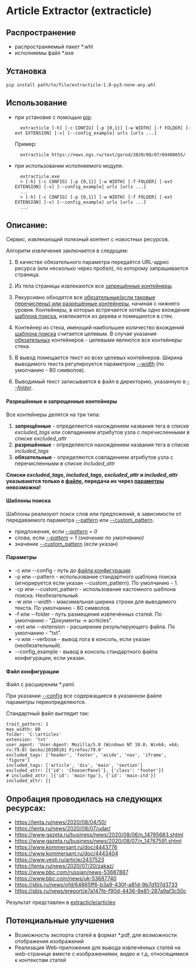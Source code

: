 # Article Extractor (extracticle)

## Распространение
* распространяемый пакет *.whl
* исполняемы файл *.exe

## Установка
    pip install path/to/file/extracticle-1.0-py3-none-any.whl
    
## Использование
* при установке с помощью [pip](#Установка):
        
        extracticle [-h] [-c CONFIG] [-p {0,1}] [-w WIDTH] [-f FOLDER] [-ext EXTENSION] [-v] [--config_example] urls [urls ...]

    Пример:
        
        extracticle https://news.ngs.ru/text/gorod/2020/08/07/69408655/

* при использовании исполняемого модуля:

        extracticle.exe
        > [-h] [-c CONFIG] [-p {0,1}] [-w WIDTH] [-f FOLDER] [-ext EXTENSION] [-v] [--config_example] urls [urls ...]
        ...
        > [-h] [-c CONFIG] [-p {0,1}] [-w WIDTH] [-f FOLDER] [-ext EXTENSION] [-v] [--config_example] urls [urls ...]
        ...

## Описание:
Сервис, извлекающий полезный контент с новостных ресурсов.

Алгоритм извлечения заключается в следущем:
1. В качестве обязательного параметра передаётся URL-адрес ресурса (или несколько через пробел), по которому запрашивается страница. 

2. Из тела страницы извлекаются все [запрещённые контейнеры](#Разрешённые-и-запрещенные-контейнеры).

3. Рекурсивно обходятся все [обязательные(если таковые перечислены) или разрешённые контейнеры](#Разрешённые-и-запрещенные-контейнеры), начиная c нижнего уровня.
Контейнеры, в которых встречается хотябы одно вхождение [шаблона поиска](#Шаблоны-поиска), извлекается из дерева и помещаются в стек.

4. Контейнер из стека, имеющий наибольшее количество вхождений [шаблона поиска](#Шаблоны-поиска) считается целевым.
В случае указания [обязательных](#Разрешённые-и-запрещенные-контейнеры) контейнеров - целевыми являются все контейнеры стека.

5. В вывод помещается текст из всех целевых контейнеров. Ширина выводимого текста регулироуется параметром 
[--width](#Параметры) (по умолчанию - 80 символов).

6. Выводимый текст записывается в файл в директорию, указанную в [*--folder*](#Параметры).

#### Разрешённые и запрещенные контейнеры
Все контейнеры делятся на три типа:
1. **запрещённые** - определяются нахождением названия тега в списке *excluded_tags* 
или совпадением атрибутов узла с перечисленными в списке *excluded_attr*
2. **разрешённые** - определяются нахождением названия тега в списке *included_tags*
3. **обязательные** - определяются совпадением атрибутов узла с перечисленными в списке *included_attr*

**Списки *excluded_tags*, *included_tags*, *excluded_attr* и *included_attr* указываются только в 
[файле](#Файл-конфигурации), передача их через [параметры](#Параметры) невозможна!**

#### Шаблоны поиска
Шаблоны реализуют поиск слов или предложений, в зависимости от передаваемого параметра [--pattern](#Параметры) или [--custom_pattern](#Параметры).
+ предложения, если *[--pattern](#Параметры) = 0*
+ слова, если *[--pattern](#Параметры) = 1 (значение по умолчанию)*
+ значение [--custom_pattern](#Параметры) (если указан)

#### Параметры
* -c или --config - путь до [файла конфигурации](#Файл-конфигурации).
* -p или --pattern - использование стандартного шаблона поиска (игнорируется если указан --custom_pattern). По умолчанию - 1.
* -cp или --custom_pattern - использование кастомного шаблона поиска. Необязательный.
* -w или --width - максимальная ширина строки для выводимого текста. По умолчанию - 80 символов.
* -f или --folder - путь размещения извлечённых статей. По умолчанию - "Документы -> acrticles".
* -ext или --extension - расширение результирующего файла. По умолчанию - "txt".
* -v или --verbose - вывод лога в консоль, если указан (необязательный).
* --config_example - вывод в консоль стандартного файла конфигурации, если указан.

#### Файл конфигурации
Файл с расширеним *.yaml.

При указании [--config](#Параметры) все содержащиеся в указанном файле параметры переопределяются.

Стандартный файл выглядит так:

    trait_pattern: 1
    max_width: 80
    folder: 'C:\articles'
    extension: 'txt'
    user_agent: 'User-Agent: Mozilla/5.0 (Windows NT 10.0; Win64; x64; rv:79.0) Gecko/20100101 Firefox/79.0'
    excluded_tags: ['header', 'footer', 'aside', 'nav', 'iframe', 'figure']
    included_tags: ['article', 'div', 'main', 'section']
    excluded_attr: [{'id': 'ChooserPanel'}, {'class': 'footer'}]
    # included_attr: [{'id': 'main-tga'}, {'id': 'main-itd'}]
    included_attr: []
    
## Опробация проводилась на следующих ресурсах:
* https://lenta.ru/news/2020/08/04/50/
* https://lenta.ru/news/2020/08/07/udar/
* https://www.gazeta.ru/business/news/2020/08/06/n_14765683.shtml
* https://www.gazeta.ru/business/news/2020/08/07/n_14767591.shtml
* https://www.kommersant.ru/doc/4443776
* https://www.kommersant.ru/doc/4443404
* https://www.vesti.ru/article/2437523
* https://lenta.ru/news/2020/07/20/zakaz/
* https://www.bbc.com/russian/news-53687887
* https://www.bbc.com/news/uk-53687740
* https://sbis.ru/news/ofd/64865ff6-b3a9-430f-a81d-9b7d107d3733
* https://sbis.ru/news/ereport/e7a147fe-f90d-4436-8e81-287a9af3c50c

Результат представлен в [extracticle/articles](https://github.com/paveldanilov76/extracticle/tree/master/articles)

## Потенциальные улучшения
* Возможность экспорта статей в формат *.pdf, для возможности отображения изображений
* Реализация Web-приложения для вывода извлечённых статей на web-странице вместе с изображениями, видео и т.д, относящимися к контекстам статей
   
